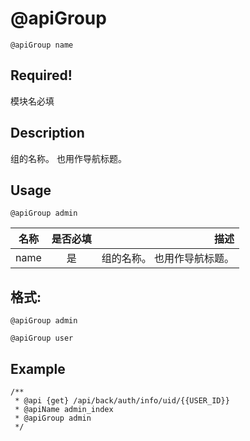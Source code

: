 # @apiGroup

```
@apiGroup name
```

## Required!

模块名必填

## Description

组的名称。 也用作导航标题。



## Usage
```
@apiGroup admin
```

名称|是否必填|描述
--|:--:|--:
name|是|组的名称。 也用作导航标题。

## 格式:
```
@apiGroup admin
```
```
@apiGroup user
```

## Example
```
/**
 * @api {get} /api/back/auth/info/uid/{{USER_ID}}
 * @apiName admin_index
 * @apiGroup admin
 */
```
